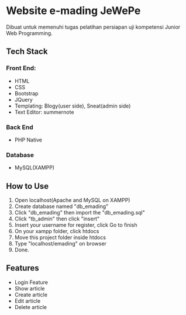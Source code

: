 # Website e-mading JeWePe
Dibuat untuk memenuhi tugas pelatihan persiapan uji kompetensi Junior Web Programming.

## Tech Stack
### Front End:
- HTML
- CSS
- Bootstrap
- JQuery
- Templating: Blogy(user side), Sneat(admin side)
- Text Editor: summernote

### Back End
- PHP Native

### Database
- MySQL(XAMPP)

## How to Use

1. Open localhost(Apache and MySQL on XAMPP)
2. Create database named "db_emading"
3. Click "db_emading" then import the "db_emading.sql"
4. Click "tb_admin" then click "insert"
5. Insert your username for register, click Go to finish
6. On your xampp folder, click htdocs
7. Move this project folder inside htdocs
8. Type "localhost/emading" on browser
9. Done.

## Features

- Login Feature
- Show article
- Create article
- Edit article
- Delete article